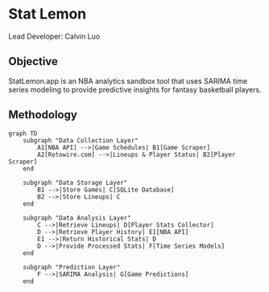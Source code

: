 # Stat Lemon
Lead Developer: Calvin Luo

## Objective
StatLemon.app is an NBA analytics sandbox tool that uses SARIMA time series modeling to provide predictive insights for fantasy basketball players.

## Methodology
```mermaid
graph TD
    subgraph "Data Collection Layer"
        A1[NBA API] -->|Game Schedules| B1[Game Scraper]
        A2[Rotowire.com] -->|Lineups & Player Status| B2[Player Scraper]
    end

    subgraph "Data Storage Layer"
        B1 -->|Store Games| C[SQLite Database]
        B2 -->|Store Lineups| C
    end

    subgraph "Data Analysis Layer"
        C -->|Retrieve Lineups| D[Player Stats Collector]
        D -->|Retrieve Player History| E1[NBA API]
        E1 -->|Return Historical Stats| D
        D -->|Provide Processed Stats| F[Time Series Models]
    end

    subgraph "Prediction Layer"
        F -->|SARIMA Analysis| G[Game Predictions]
    end